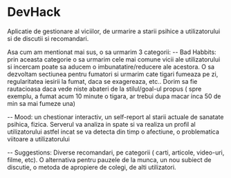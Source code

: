 # DevHack


Aplicatie de gestionare al viciilor, de urmarire a starii psihice a utilizatorului si de discutii si recomandari.


Asa cum am mentionat mai sus, o sa urmarim 3 categorii:
-- Bad Habbits: prin aceasta categorie o sa urmarim cele mai comune vicii ale utilizatorului si incercam poate sa 
aducem o imbunatatire/reducere ale acestora.
O sa dezvoltam sectiunea pentru fumatori si urmarim cate tigari fumeaza pe zi, regularitatea iesirii la fumat, daca se exagereaza, etc..
Dorim sa fie rautacioasa daca vede niste abateri  de la stilul/goal-ul propus ( spre exemplu, a fumat acum 10 minute o tigara, ar trebui dupa macar inca 50 de min sa mai fumeze una)


-- Mood:   un chestionar interactiv, un self-report al starii actuale de sanatate psihica, fizica. Serverul va analiza in spate si va realiza un profil al utilizatorului astfel incat se va 
detecta din timp o afectiune, o problematica viitoare a utilizatorului

-- Suggestions: Diverse recomandari, pe categorii ( carti, articole, video-uri, filme, etc). O alternativa pentru pauzele de la munca, un nou subiect de discutie, o metoda de apropiere 
de colegi, de alti utilizatori.